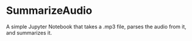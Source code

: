 # SummarizeAudio
A simple Jupyter Notebook that takes a .mp3 file, parses the audio from it, and summarizes it.

